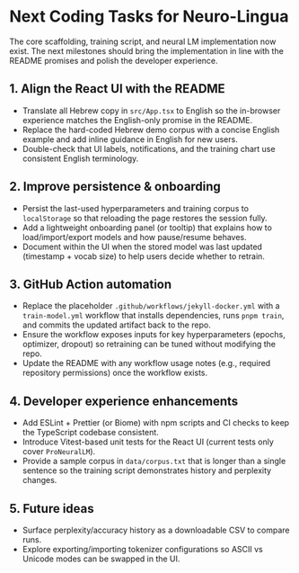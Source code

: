 # Next Coding Tasks for Neuro-Lingua

The core scaffolding, training script, and neural LM implementation now exist. The next milestones should bring the implementation in line with the README promises and polish the developer experience.

## 1. Align the React UI with the README
- Translate all Hebrew copy in `src/App.tsx` to English so the in-browser experience matches the English-only promise in the README.
- Replace the hard-coded Hebrew demo corpus with a concise English example and add inline guidance in English for new users.
- Double-check that UI labels, notifications, and the training chart use consistent English terminology.

## 2. Improve persistence & onboarding
- Persist the last-used hyperparameters and training corpus to `localStorage` so that reloading the page restores the session fully.
- Add a lightweight onboarding panel (or tooltip) that explains how to load/import/export models and how pause/resume behaves.
- Document within the UI when the stored model was last updated (timestamp + vocab size) to help users decide whether to retrain.

## 3. GitHub Action automation
- Replace the placeholder `.github/workflows/jekyll-docker.yml` with a `train-model.yml` workflow that installs dependencies, runs `pnpm train`, and commits the updated artifact back to the repo.
- Ensure the workflow exposes inputs for key hyperparameters (epochs, optimizer, dropout) so retraining can be tuned without modifying the repo.
- Update the README with any workflow usage notes (e.g., required repository permissions) once the workflow exists.

## 4. Developer experience enhancements
- Add ESLint + Prettier (or Biome) with npm scripts and CI checks to keep the TypeScript codebase consistent.
- Introduce Vitest-based unit tests for the React UI (current tests only cover `ProNeuralLM`).
- Provide a sample corpus in `data/corpus.txt` that is longer than a single sentence so the training script demonstrates history and perplexity changes.

## 5. Future ideas
- Surface perplexity/accuracy history as a downloadable CSV to compare runs.
- Explore exporting/importing tokenizer configurations so ASCII vs Unicode modes can be swapped in the UI.

